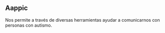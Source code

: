## Aappic

Nos permite a través de diversas herramientas ayudar a comunicarnos con personas con autismo.


